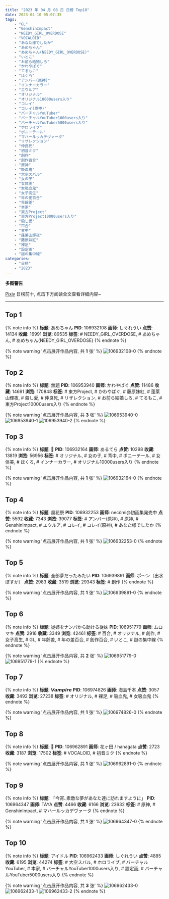 ```yaml
---
title: "2023 年 04 月 08 日 日榜 Top10"
date: 2023-04-10 05:07:35
tags:
    - "GL"
    - "GenshinImpact"
    - "NEEDY_GIRL_OVERDOSE"
    - "VOCALOID"
    - "あなた様でしたか"
    - "あめちゃん"
    - "あめちゃん(NEEDY_GIRL_OVERDOSE)"
    - "いとこ"
    - "お前ら結婚しろ"
    - "かわやばぐ"
    - "てるもこ"
    - "ほくろ"
    - "アンバー(原神)"
    - "インナーカラー"
    - "エウルア"
    - "オリジナル"
    - "オリジナル10000users入り"
    - "コレイ"
    - "コレイ(原神)"
    - "バーチャルYouTuber"
    - "バーチャルYouTuber1000users入り"
    - "バーチャルYouTuber5000users入り"
    - "ホロライブ"
    - "ポニーテール"
    - "マハールッカデヴァータ"
    - "リザレクション"
    - "仲良死"
    - "初音ミク"
    - "創作"
    - "創作百合"
    - "原神"
    - "吸血鬼"
    - "大空スバル"
    - "女の子"
    - "女体美"
    - "女吸血鬼"
    - "女子高生"
    - "年の差百合"
    - "年齢差"
    - "本家"
    - "東方Project"
    - "東方Project10000users入り"
    - "殺し愛"
    - "百合"
    - "背中"
    - "蓬莱山輝夜"
    - "藤原妹紅"
    - "裸足"
    - "設定画"
    - "謎の集中線"
categories:
    - "日榜"
    - "2023"
---
```


<i class="fa fa-triangle-exclamation"></i>**多图警告**<i class="fa fa-triangle-exclamation"></i>

[Pixiv](https://www.pixiv.net/) 日榜前十, 点击下方阅读全文查看详细内容~

<!-- more -->

---

## Top 1

{% note info %}
**标题**: あめちゃん
**PID**: 106932108 **画师**: しぐれうい
**点赞**: 14134 **收藏**: 16991 **浏览**: 89535
**标签**: # NEEDY_GIRL_OVERDOSE, # あめちゃん, # あめちゃん(NEEDY_GIRL_OVERDOSE)
{% endnote %}

{% note warning '点击展开作品内容, 共 **1** 张' %}
![106932108-0](https://i.pixiv.re/img-original/img/2023/04/07/00/00/01/106932108_p0.jpg)
{% endnote %}

## Top 2

{% note info %}
**标题**: 無題
**PID**: 106953940 **画师**: かわやばぐ
**点赞**: 11486 **收藏**: 14691 **浏览**: 170848
**标签**: # 東方Project, # かわやばぐ, # 藤原妹紅, # 蓬莱山輝夜, # 殺し愛, # 仲良死, # リザレクション, # お前ら結婚しろ, # てるもこ, # 東方Project10000users入り
{% endnote %}

{% note warning '点击展开作品内容, 共 **3** 张' %}
![106953940-0](https://i.pixiv.re/img-original/img/2023/04/07/20/02/43/106953940_p0.jpg)
![106953940-1](https://i.pixiv.re/img-original/img/2023/04/07/20/02/43/106953940_p1.jpg)
![106953940-2](https://i.pixiv.re/img-original/img/2023/04/07/20/02/43/106953940_p2.jpg)
{% endnote %}

## Top 3

{% note info %}
**标题**: 💙
**PID**: 106932164 **画师**: あるてら
**点赞**: 10298 **收藏**: 13819 **浏览**: 56956
**标签**: # オリジナル, # 女の子, # 背中, # ポニーテール, # 女体美, # ほくろ, # インナーカラー, # オリジナル10000users入り
{% endnote %}

{% note warning '点击展开作品内容, 共 **1** 张' %}
![106932164-0](https://i.pixiv.re/img-original/img/2023/04/07/00/00/16/106932164_p0.png)
{% endnote %}

## Top 4

{% note info %}
**标题**: 風花祭
**PID**: 106932253 **画师**: necömi@初画集発売中
**点赞**: 5592 **收藏**: 7343 **浏览**: 39077
**标签**: # アンバー(原神), # 原神, # GenshinImpact, # エウルア, # コレイ, # コレイ(原神), # あなた様でしたか
{% endnote %}

{% note warning '点击展开作品内容, 共 **1** 张' %}
![106932253-0](https://i.pixiv.re/img-original/img/2023/04/07/00/00/59/106932253_p0.png)
{% endnote %}

## Top 5

{% note info %}
**标题**: 全部夢だったみたい
**PID**: 106939891 **画师**: ポ～ン（出水ぽすか）
**点赞**: 2983 **收藏**: 3519 **浏览**: 29343
**标签**: # 創作
{% endnote %}

{% note warning '点击展开作品内容, 共 **1** 张' %}
![106939891-0](https://i.pixiv.re/img-original/img/2023/04/07/22/54/16/106939891_p0.jpg)
{% endnote %}

## Top 6

{% note info %}
**标题**: 従姉をナンパから助ける従妹
**PID**: 106951779 **画师**: ムロマキ
**点赞**: 2916 **收藏**: 3349 **浏览**: 42461
**标签**: # 百合, # オリジナル, # 創作, # 女子高生, # GL, # 年齢差, # 年の差百合, # 創作百合, # いとこ, # 謎の集中線
{% endnote %}

{% note warning '点击展开作品内容, 共 **2** 张' %}
![106951779-0](https://i.pixiv.re/img-original/img/2023/04/07/18/52/16/106951779_p0.jpg)
![106951779-1](https://i.pixiv.re/img-original/img/2023/04/07/18/52/16/106951779_p1.jpg)
{% endnote %}

## Top 7

{% note info %}
**标题**: 𝙑𝙖𝙢𝙥𝙞𝙧𝙚
**PID**: 106974826 **画师**: 海島千本
**点赞**: 3057 **收藏**: 3492 **浏览**: 27238
**标签**: # オリジナル, # 裸足, # 吸血鬼, # 女吸血鬼
{% endnote %}

{% note warning '点击展开作品内容, 共 **1** 张' %}
![106974826-0](https://i.pixiv.re/img-original/img/2023/04/08/11/53/19/106974826_p0.jpg)
{% endnote %}

## Top 8

{% note info %}
**标题**: 🌸
**PID**: 106962891 **画师**: 花ヶ田 / hanagata
**点赞**: 2723 **收藏**: 3187 **浏览**: 17502
**标签**: # VOCALOID, # 初音ミク
{% endnote %}

{% note warning '点击展开作品内容, 共 **1** 张' %}
![106962891-0](https://i.pixiv.re/img-original/img/2023/04/08/00/10/42/106962891_p0.png)
{% endnote %}

## Top 9

{% note info %}
**标题**: 「今宵､素敵な夢があなた達に訪れますように」
**PID**: 106964347 **画师**: TAYA
**点赞**: 4466 **收藏**: 6166 **浏览**: 23632
**标签**: # 原神, # GenshinImpact, # マハールッカデヴァータ
{% endnote %}

{% note warning '点击展开作品内容, 共 **1** 张' %}
![106964347-0](https://i.pixiv.re/img-original/img/2023/04/08/00/53/27/106964347_p0.jpg)
{% endnote %}

## Top 10

{% note info %}
**标题**: アイドル
**PID**: 106962433 **画师**: しぐれうい
**点赞**: 4885 **收藏**: 6195 **浏览**: 44274
**标签**: # 大空スバル, # ホロライブ, # バーチャルYouTuber, # 本家, # バーチャルYouTuber1000users入り, # 設定画, # バーチャルYouTuber5000users入り
{% endnote %}

{% note warning '点击展开作品内容, 共 **3** 张' %}
![106962433-0](https://i.pixiv.re/img-original/img/2023/04/08/00/02/08/106962433_p0.jpg)
![106962433-1](https://i.pixiv.re/img-original/img/2023/04/08/00/02/08/106962433_p1.jpg)
![106962433-2](https://i.pixiv.re/img-original/img/2023/04/08/00/02/08/106962433_p2.jpg)
{% endnote %}
